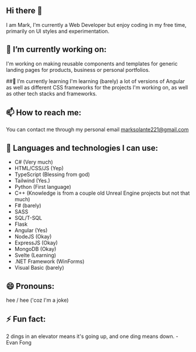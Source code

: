 ## Hi there 👋
 I am Mark, I'm currently a Web Developer but enjoy coding in my free time, primarily on UI styles and experimentation.


## 🔭 I’m currently working on:
I'm working on making reusable components and templates for generic landing pages for products, business or personal portfolios.


##🌱 I’m currently learning
I'm learning (barely) a lot of versions of Angular as well as different CSS frameworks for the projects I'm working on, as well as other tech stacks and frameworks.


## 📫 How to reach me: 
You can contact me through my personal email marksolante221@gmail.com

## 👾 Languages and technologies I can use:
- C# (Very much)
- HTML/CSS/JS (Yep)
- TypeScript (Blessing from god)
- Tailwind (Yes.)
- Python (First language)
- C++ (Knowledge is from a couple old Unreal Engine projects but not that much)
- F# (barely)
- SASS
- SQL/T-SQL
- Flask
- Angular (Yes)
- NodeJS (Okay)
- ExpressJS (Okay)
- MongoDB (Okay)
- Svelte (Learning)
- .NET Framework (WinForms)
- Visual Basic (barely)
## 😄 Pronouns: 
hee / hee ('coz I'm a joke)
## ⚡ Fun fact: 
2 dings in an elevator means it's going up, and one ding means down.
    - Evan Fong
